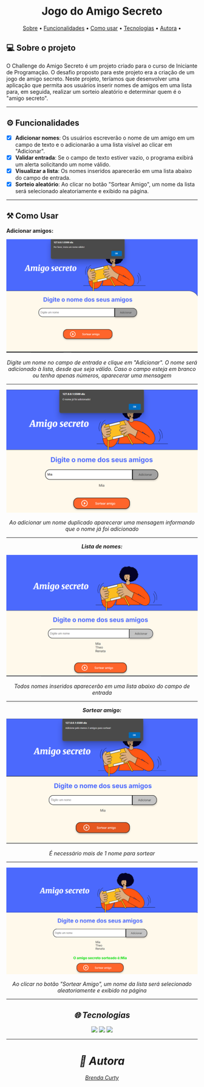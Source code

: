 # <h1 align="center"> Jogo do Amigo Secreto </h1>

<p align="center">
 <a href="#-sobre-o-projeto">Sobre</a> •
 <a href="#-funcionalidades">Funcionalidades</a> •
 <a href="#-como-usar">Como usar</a> • 
 <a href="#-tecnologias">Tecnologias</a> • 
 <a href="#-autora">Autora</a> • 
</p>
 
## 💻 Sobre o projeto

O Challenge do Amigo Secreto é um projeto criado para o curso de Iniciante de Programação.
O desafio proposto para este projeto era a criação de um jogo de amigo secreto. Neste projeto, teríamos que desenvolver uma aplicação que permita aos usuários inserir nomes de amigos em uma lista para, em seguida, realizar um sorteio aleatório e determinar quem é o "amigo secreto".

---

## ⚙️ Funcionalidades

- [x] **Adicionar nomes**: Os usuários escreverão o nome de um amigo em um campo de texto e o adicionarão a uma lista visível ao clicar em "Adicionar".
- [x] **Validar entrada**: Se o campo de texto estiver vazio, o programa exibirá um alerta solicitando um nome válido.
- [x] **Visualizar a lista**: Os nomes inseridos aparecerão em uma lista abaixo do campo de entrada.
- [x] **Sorteio aleatório**: Ao clicar no botão "Sortear Amigo", um nome da lista será selecionado aleatoriamente e exibido na página.

---

## ⚒️ Como Usar

**Adicionar amigos:**

![Adicionar nome válido](https://github.com/brendacurty/challenge-amigo-secreto/blob/main/_assents/campoembranco.png)

<figcaption style="text-align: center; font-style: italic; margin-top: 5px;"> Digite um nome no campo de entrada e clique em "Adicionar". O nome será adicionado à lista, desde que seja válido. Caso o campo esteja em branco ou tenha apenas números, aparecerar uma mensagem
 
--- 
 
 ![Nome repetido](https://github.com/brendacurty/challenge-amigo-secreto/blob/main/_assents/nomerepetido.png)
<figcaption style="text-align: center; font-style: italic; margin-top: 5px;"> Ao adicionar um nome duplicado aparecerar uma mensagem informando que o nome já foi adicionado

 ---
 
**Lista de nomes:**

![lista de nomes](https://github.com/brendacurty/challenge-amigo-secreto/blob/main/_assents/listadenomes.png)
 <figcaption style="text-align: center; font-style: italic; margin-top: 5px;"> Todos nomes inseridos aparecerão em uma lista abaixo do campo de entrada

---

**Sortear amigo:**

![Sortear mais de um nome](https://github.com/brendacurty/challenge-amigo-secreto/blob/main/_assents/Sortearmaisnome.png)
 <figcaption style="text-align: center; font-style: italic; margin-top: 5px;"> É necessário mais de 1 nome para sortear

---

![Amigo sorteado](https://github.com/brendacurty/challenge-amigo-secreto/blob/main/_assents/sorteado.png)
 <figcaption style="text-align: center; font-style: italic; margin-top: 5px;"> Ao clicar no botão "Sortear Amigo", um nome da lista será selecionado aleatoriamente e exibido na página
  
---

## 🌐 Tecnologias
<div>
  <img src="https://img.shields.io/badge/HTML-239120?style=for-the-badge&logo=html5&logoColor=white">
  <img src="https://img.shields.io/badge/CSS-239120?&style=for-the-badge&logo=css3&logoColor=white">
  <img src="https://img.shields.io/badge/JavaScript-F7DF1E?style=for-the-badge&logo=javascript&logoColor=black">
</div>

---

# 🧠 Autora

<a href="https://www.linkedin.com/in/brenda-curty">
Brenda Curty</a>
<br />
